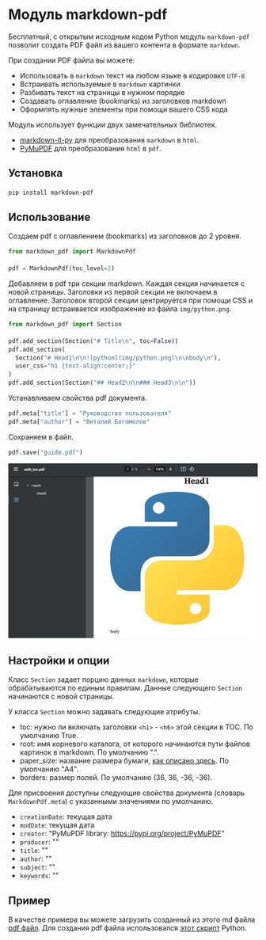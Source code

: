 # Модуль markdown-pdf

Бесплатный, с открытым исходным кодом Python модуль `markdown-pdf` позволит создать PDF файл из вашего контента в формате `markdown`.

При создании PDF файла вы можете:

- Использовать в `markdown` текст на любом языке в кодировке `UTF-8`
- Встраивать используемые в `markdown` картинки
- Разбивать текст на страницы в нужном порядке
- Создавать оглавление (bookmarks) из заголовков markdown
- Оформлять нужные элементы при помощи вашего CSS кода

Модуль использует функции двух замечательных библиотек.

- [markdown-it-py](https://github.com/executablebooks/markdown-it-py) для преобразования `markdown` в `html`.
- [PyMuPDF](https://github.com/pymupdf/PyMuPDF) для преобразования `html` в `pdf`.

## Установка

```bash
pip install markdown-pdf
```

## Использование

Создаем pdf с оглавлением (bookmarks) из заголовков до 2 уровня.

```python
from markdown_pdf import MarkdownPdf

pdf = MarkdownPdf(toc_level=2)
```

Добавляем в pdf три секции markdown.
Каждая секция начинается с новой страницы.
Заголовки из первой секции не включаем в оглавление.
Заголовок второй секции центрируется при помощи CSS и на страницу встраивается изображение из файла `img/python.png`.

```python
from markdown_pdf import Section

pdf.add_section(Section("# Title\n", toc=False))
pdf.add_section(
  Section("# Head1\n\n![python](img/python.png)\n\nbody\n"),
  user_css="h1 {text-align:center;}"
)
pdf.add_section(Section("## Head2\n\n### Head3\n\n"))
```

Устанавливаем свойства pdf документа.

```python
pdf.meta["title"] = "Руководство пользователя"
pdf.meta["author"] = "Виталий Богомолов"
```

Сохраняем в файл.

```python
pdf.save("guide.pdf")
```

![Pdf](img/with_toc.png)

## Настройки и опции

Класс `Section` задает порцию данных `markdown`, которые обрабатываются по единым правилам.
Данные следующего `Section` начинаются с новой страницы.

У класса `Section` можно задавать следующие атрибуты.

- toc: нужно ли включать заголовки `<h1>` - `<h6>` этой секции в TOC. По умолчанию True.
- root: имя корневого каталога, от которого начинаются пути файлов картинок в markdown. По умолчанию ".".
- paper_size: название размера бумаги, [как описано здесь](https://pymupdf.readthedocs.io/en/latest/functions.html#paper_size). По умолчанию "A4".
- borders: размер полей. По умолчанию (36, 36, -36, -36).

Для присвоения доступны следующие свойства документа (словарь `MarkdownPdf.meta`) с указанными значениями по умолчанию.

- `creationDate`: текущая дата
- `modDate`: текущая дата
- `creator`: "PyMuPDF library: https://pypi.org/project/PyMuPDF"
- `producer`: ""
- `title`: ""
- `author`: ""
- `subject`: ""
- `keywords`: ""

## Пример

В качестве примера вы можете загрузить созданный из этого md файла [pdf файл](examples/markdown_pdf_ru.pdf).
Для создания pdf файла использовался [этот скрипт](makepdf.py) Python.
